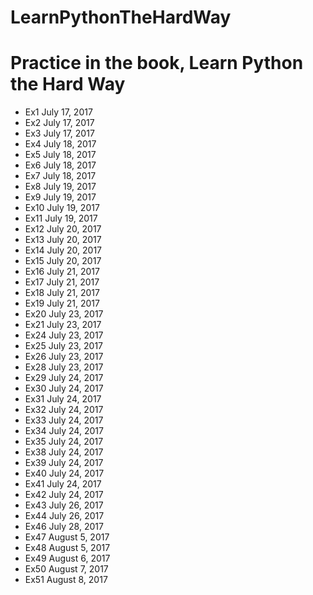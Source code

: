 # LearnPythonTheHardWay
Practice in the book, Learn Python the Hard Way
=======
- Ex1 July 17, 2017
- Ex2 July 17, 2017
- Ex3 July 17, 2017
- Ex4 July 18, 2017
- Ex5 July 18, 2017
- Ex6 July 18, 2017
- Ex7 July 18, 2017
- Ex8 July 19, 2017
- Ex9 July 19, 2017
- Ex10 July 19, 2017
- Ex11 July 19, 2017
- Ex12 July 20, 2017
- Ex13 July 20, 2017
- Ex14 July 20, 2017
- Ex15 July 20, 2017
- Ex16 July 21, 2017
- Ex17 July 21, 2017
- Ex18 July 21, 2017
- Ex19 July 21, 2017
- Ex20 July 23, 2017
- Ex21 July 23, 2017
- Ex24 July 23, 2017
- Ex25 July 23, 2017
- Ex26 July 23, 2017
- Ex28 July 23, 2017
- Ex29 July 24, 2017
- Ex30 July 24, 2017
- Ex31 July 24, 2017
- Ex32 July 24, 2017
- Ex33 July 24, 2017
- Ex34 July 24, 2017
- Ex35 July 24, 2017
- Ex38 July 24, 2017
- Ex39 July 24, 2017
- Ex40 July 24, 2017
- Ex41 July 24, 2017
- Ex42 July 24, 2017
- Ex43 July 26, 2017
- Ex44 July 26, 2017
- Ex46 July 28, 2017
- Ex47 August 5, 2017
- Ex48 August 5, 2017
- Ex49 August 6, 2017
- Ex50 August 7, 2017
- Ex51 August 8, 2017